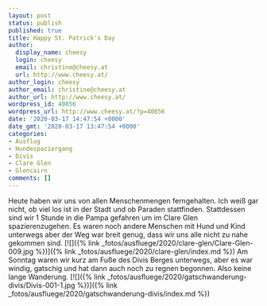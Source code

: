 ```yaml
---
layout: post
status: publish
published: true
title: Happy St. Patrick's Day
author:
  display_name: cheesy
  login: cheesy
  email: christine@cheesy.at
  url: http://www.cheesy.at/
author_login: cheesy
author_email: christine@cheesy.at
author_url: http://www.cheesy.at/
wordpress_id: 40856
wordpress_url: http://www.cheesy.at/?p=40856
date: '2020-03-17 14:47:54 +0000'
date_gmt: '2020-03-17 13:47:54 +0000'
categories:
- Ausflug
- Hundespaziergang
- Divis
- Clare Glen
- Glencairn
comments: []
---
```

Heute haben wir uns von allen Menschenmengen ferngehalten. Ich weiß gar nicht, ob viel los ist in der Stadt und ob Paraden stattfinden. Stattdessen sind wir 1 Stunde in die Pampa gefahren um im Clare Glen spazierenzugehen. Es waren noch andere Menschen mit Hund und Kind unterwegs aber der Weg war breit genug, dass wir uns alle nicht zu nahe gekommen sind.
[![]({% link _fotos/ausfluege/2020/clare-glen/Clare-Glen-009.jpg %})]({% link _fotos/ausfluege/2020/clare-glen/index.md %})
Am Sonntag waren wir kurz am Fuße des Divis Berges unterwegs, aber es war windig, gatschig und hat dann auch noch zu regnen begonnen. Also keine lange Wanderung.
[![]({% link _fotos/ausfluege/2020/gatschwanderung-divis/Divis-001-1.jpg %})]({% link _fotos/ausfluege/2020/gatschwanderung-divis/index.md %})
